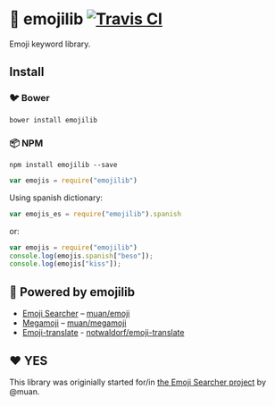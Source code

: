 # :book: emojilib [![Travis CI](https://travis-ci.org/muan/emojilib.svg?branch=master)](https://travis-ci.org/muan/emojilib)

Emoji keyword library.

## Install

### :bird: Bower

```
bower install emojilib
```

### :package: NPM

```
npm install emojilib --save
```

```javascript
var emojis = require("emojilib")
```

Using spanish dictionary:
```javascript
var emojis_es = require("emojilib").spanish
```

or:
```javascript
var emojis = require("emojilib")
console.log(emojis.spanish["beso"]);
console.log(emojis["kiss"]);
```

## :electric_plug: Powered by emojilib

* [Emoji Searcher](http://emoji.muan.co) – [muan/emoji](https://github.com/muan/emoji)
* [Megamoji](http://megamoji.muan.co) – [muan/megamoji](https://github.com/muan/megaemoji)
* [Emoji-translate](http://meowni.ca/emoji-translate) - [notwaldorf/emoji-translate](https://github.com/notwaldorf/emoji-translate)

## :heart: YES

This library was originially started for/in [the Emoji Searcher project](http://github.com/muan/emoji) by @muan.
